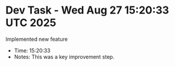 # Dev Task - Wed Aug 27 15:20:33 UTC 2025
Implemented new feature
- Time: 15:20:33
- Notes: This was a key improvement step.
